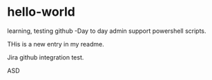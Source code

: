 # hello-world
learning, testing github
-Day to day admin support powershell scripts.

THis is a new entry in my readme.
  
Jira github integration test.
 
ASD